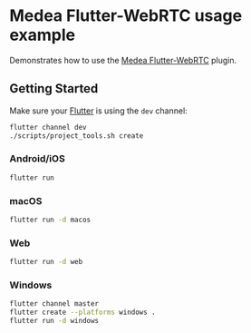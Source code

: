 Medea Flutter-WebRTC usage example
==================================

Demonstrates how to use the [Medea Flutter-WebRTC] plugin.




## Getting Started

Make sure your [Flutter] is using the `dev` channel:
```bash
flutter channel dev
./scripts/project_tools.sh create
```


### Android/iOS

```bash
flutter run
```


### macOS

```bash
flutter run -d macos
```


### Web

```bash
flutter run -d web
```


### Windows

```bash
flutter channel master
flutter create --platforms windows .
flutter run -d windows
```




[Flutter]: https://www.flutter.dev
[Medea Flutter-WebRTC]: https://github.com/instrumentisto/flutter-webrtc
